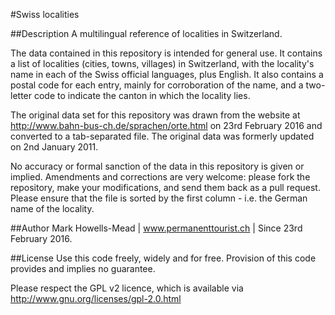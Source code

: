 #Swiss localities

##Description
A multilingual reference of localities in Switzerland.

The data contained in this repository is intended for general use. It contains a list of localities (cities, towns, villages) 
in Switzerland, with the locality's name in each of the Swiss official languages, plus English. It also contains a postal 
code for each entry, mainly for corroboration of the name, and a two-letter code to indicate the canton in which the locality 
lies.

The original data set for this repository was drawn from the website at http://www.bahn-bus-ch.de/sprachen/orte.html on 
23rd February 2016 and converted to a tab-separated file. The original data was formerly updated on 2nd January 2011.

No accuracy or formal sanction of the data in this repository is given or implied. Amendments and corrections are very 
welcome: please fork the repository, make your modifications, and send them back as a pull request. Please ensure that 
the file is sorted by the first column - i.e. the German name of the locality.

##Author
Mark Howells-Mead | www.permanenttourist.ch | Since 23rd February 2016.

##License
Use this code freely, widely and for free. Provision of this code provides and implies no guarantee.

Please respect the GPL v2 licence, which is available via http://www.gnu.org/licenses/gpl-2.0.html